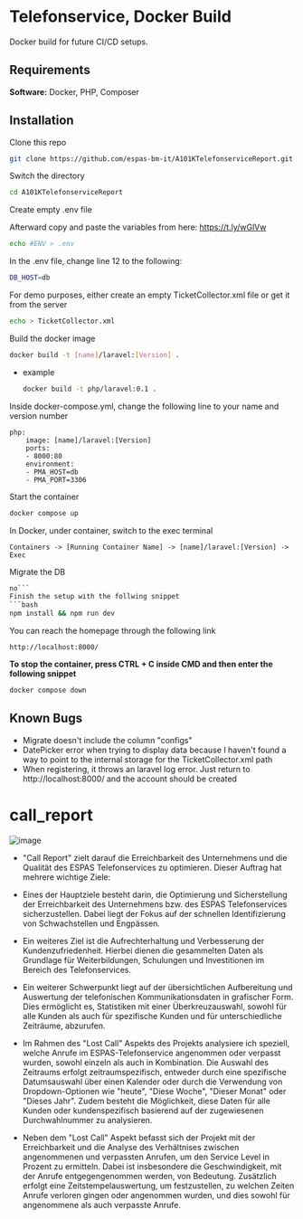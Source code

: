 
# Telefonservice, Docker Build
Docker build for future CI/CD setups.


## Requirements

**Software:** Docker, PHP, Composer



## Installation

Clone this repo
```bash
git clone https://github.com/espas-bm-it/A101KTelefonserviceReport.git
```
Switch the directory
```bash
cd A101KTelefonserviceReport
```
Create empty .env file 

Afterward copy and paste the variables from here: https://t.ly/wGlVw
```bash
echo #ENV > .env
```
In the .env file, change line 12 to the following:
```bash
DB_HOST=db
```
For demo purposes, either create an empty TicketCollector.xml file or get it from the server
```bash
echo > TicketCollector.xml
```
Build the docker image
```bash
docker build -t [name]/laravel:[Version] .
```
- example

    ```bash
    docker build -t php/laravel:0.1 .
    ```

Inside docker-compose.yml, change the following line to your name and version number

    php:
        image: [name]/laravel:[Version]
        ports:  
        - 8000:80
        environment:
        - PMA_HOST=db
        - PMA_PORT=3306

Start the container    
```bash
docker compose up
```

In Docker, under container, switch to the exec terminal
```
Containers -> [Running Container Name] -> [name]/laravel:[Version] -> Exec
```
Migrate the DB
```bash
no```
Finish the setup with the follwing snippet
```bash
npm install && npm run dev
```
You can reach the homepage through the following link
```
http://localhost:8000/
```

**To stop the container, press CTRL + C inside CMD and then enter the following snippet**
```bash
docker compose down
```

## Known Bugs

- Migrate doesn't include the column "configs"
- DatePicker error when trying to display data because I haven't found a way to point to the internal storage for the TicketCollector.xml path
- When registering, it throws an laravel log error. Just return to http://localhost:8000/ and the account should be created


# call_report

![image](https://github.com/bmit-elc/call_report/assets/113030969/61b01a3f-f671-4c4a-99f7-9a0f11780dc8)


- "Call Report" zielt darauf die Erreichbarkeit des Unternehmens und die Qualität des ESPAS Telefonservices zu optimieren.
Dieser Auftrag hat mehrere wichtige Ziele:

- Eines der Hauptziele besteht darin, die Optimierung und Sicherstellung der Erreichbarkeit des Unternehmens bzw. des ESPAS Telefonservices sicherzustellen. Dabei liegt der Fokus auf der schnellen Identifizierung von Schwachstellen und Engpässen.

- Ein weiteres Ziel ist die Aufrechterhaltung und Verbesserung der Kundenzufriedenheit. Hierbei dienen die gesammelten Daten als Grundlage für Weiterbildungen, Schulungen und Investitionen im Bereich des Telefonservices.

- Ein weiterer Schwerpunkt liegt auf der übersichtlichen Aufbereitung und Auswertung der telefonischen Kommunikationsdaten in grafischer Form. Dies ermöglicht es, Statistiken mit einer Überkreuzauswahl, sowohl für alle Kunden als auch für spezifische Kunden und für unterschiedliche Zeiträume, abzurufen.

- Im Rahmen des "Lost Call" Aspekts des Projekts analysiere ich speziell, welche Anrufe im ESPAS-Telefonservice angenommen oder verpasst wurden, sowohl einzeln als auch in Kombination. Die Auswahl des Zeitraums erfolgt zeitraumspezifisch, entweder durch eine spezifische Datumsauswahl über einen Kalender oder durch die Verwendung von Dropdown-Optionen wie "heute", "Diese Woche", "Dieser Monat" oder "Dieses Jahr". Zudem besteht die Möglichkeit, diese Daten für alle Kunden oder kundenspezifisch basierend auf der zugewiesenen Durchwahlnummer zu analysieren.

- Neben dem "Lost Call" Aspekt befasst sich der Projekt mit der Erreichbarkeit und die Analyse des Verhältnises zwischen angenommenen und verpassten Anrufen, um den Service Level in Prozent zu ermitteln. Dabei ist insbesondere die Geschwindigkeit, mit der Anrufe entgegengenommen werden, von Bedeutung. Zusätzlich erfolgt eine Zeitstempelauswertung, um festzustellen, zu welchen Zeiten Anrufe verloren gingen oder angenommen wurden, und dies sowohl für angenommene als auch verpasste Anrufe.
